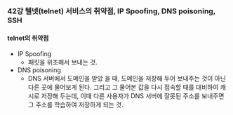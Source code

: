 ### 42강 텔넷(telnet) 서비스의 취약점, IP Spoofing, DNS poisoning, SSH



#### telnet의 취약점

* IP Spoofing
  * 패킷을 위조해서 보내는 것. 
* DNS poisoning
  * DNS 서버에서 도메인을 받았 을 때, 도메인을 저장해 두어 보내주는 것이 아닌 다른 곳에 물어보게 된다. 그리고 그 물어본 값을 다시 접속할 때를 대비하여 캐시로 저장해 두는데, 이때 다른 사용자가 DNS 서버에 잘못된 주소를 보내주면 그 주소를 학습하여 저장하게 되는 것. 

